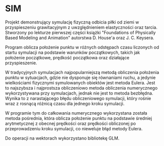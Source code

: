 SIM
===
Projekt demonstrujący symulację fizyczną odbicia piłki od ziemi w przyspieszeniu grawitacyjnym z uwzględnieniem elastyczności oraz tarcia. Stworzony po lekturze pierwszej części książki "Foundations of Physically Based Modeling and Animation" autorstwa D. House'a oraz J. C. Keysera.

Program oblicza położenie punktu w różnych odstępach czasu liczonych od startu symulacji na podstawie warunków początkowych, takich jak położenie początkowe, prędkość początkowa oraz działające przyspieszenie.

W tradycyjnych symulacjach najpopularniejszą metodą obliczenia położenia punktu w sytuacjach, gdzie nie dysponuje się równaniami ruchu, a jedynie wielkościami fizycznymi symulowanych obiektów jest metoda Eulera. Jest to najszybsza i najprostsza obliczeniowo metoda obliczenia numerycznego wykorzystywana przy symulacjach, jednak nie jest to metoda bezbłędna. Wynika to z narastającego błędu obliczeniowego symulacji, który rośnie wraz z rosnącą różnicą czasu dla jednego kroku symulacji. 

W programie tym do całkowania numerycznego wykorzystana została metoda pośrednia, która oblicza położenie punktu na podstawie średniej arytmetycznej z obecnej prędkości oraz prędkości obliczonej po przeprowadzeniu kroku symulacji, co nieweluje błąd metody Eulera.

Do operacji na wektorach wykorzystano bibliotekę GLM.